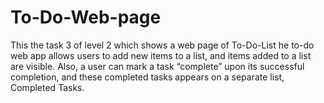 # To-Do-Web-page
This the task 3 of level 2 which shows a web page of To-Do-List
he to-do web app allows users to add new items to a list, and items added to a list are visible. Also, a user can mark a task “complete” upon its successful completion, and these completed tasks appears on a separate list, Completed Tasks.
